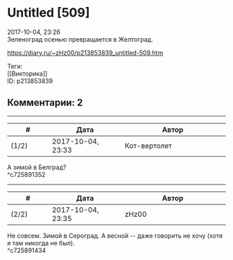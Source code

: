 Untitled [509]
==============

  
2017-10-04, 23:26  
 Зеленоград осенью превращается в Желтоград.   
  
<https://diary.ru/~zHz00/p213853839_untitled-509.htm>  
  
Теги:  
[[Викторика]]  
ID: p213853839  


Комментарии: 2
--------------

  


---



|         #         |              Дата              |                     Автор                     |           ID           |
| --- | --- | --- | --- |
| (1/2) | 2017-10-04, 23:33 | Кот-вертолет | c725891352 |

  
 А зимой в Белград?   
 ^c725891352

---



|         #         |              Дата              |                     Автор                     |           ID           |
| --- | --- | --- | --- |
| (2/2) | 2017-10-04, 23:35 | zHz00 | c725891434 |

  
 Не совсем. Зимой в Сероград. А весной -- даже говорить не хочу (хотя я там никогда не был).   
 ^c725891434